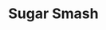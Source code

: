 ---
layout: article
title: "Sugar Smash"
modified:
categories: blog
excerpt: 
tags: []
image: 
  feature: 
  teaser: Game/Sugar Smash.png
  thumb:

---